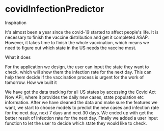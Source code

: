 # covidInfectionPredictor
Inspiration

It's almost been a year since the covid-19 started to affect people's life. It is necessary to finish the vaccine distribution and get it completed ASAP. However, it takes time to finish the whole vaccination, which means we need to figure out which state in the US needs the vaccine most.

What it does

For the application we design, the user can input the state they want to check, which will show them the infection rate for the next day. This can help them decide if the vaccination process is urgent for the work of tomorrow.
How we built it

We have got the data tracking for all US states by accessing the Covid Act Now API, where it provides the daily new cases, state population etc information. After we have cleaned the data and make sure the features we want, we start to choose models to predict the new cases and infection rate for the next day, next 7 days and next 30 days. We ended up with get the better result of infection rate for the next day. Finally we added a user input function to let the user to decide which state they would like to check.
